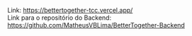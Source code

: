Link: https://bettertogether-tcc.vercel.app/
</br>
Link para o repositório do Backend: https://github.com/MatheusVBLima/BetterTogether-Backend

